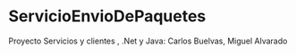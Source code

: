 # ServicioEnvioDePaquetes
Proyecto Servicios y clientes , .Net y Java: Carlos Buelvas, Miguel Alvarado
